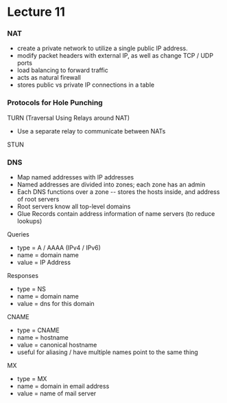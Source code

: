 # Lecture 11

### NAT

- create a private network to utilize a single public IP address.
- modify packet headers with external IP, as well as change TCP / UDP ports
- load balancing to forward traffic
- acts as natural firewall
- stores public vs private IP connections in a table

### Protocols for Hole Punching

TURN (Traversal Using Relays around NAT)

- Use a separate relay to communicate between NATs

STUN

### DNS

- Map named addresses with IP addresses
- Named addresses are divided into zones; each zone has an admin
- Each DNS functions over a zone -- stores the hosts inside, and address of root servers
- Root servers know all top-level domains
- Glue Records contain address information  of name servers (to reduce lookups)

Queries

- type = A / AAAA (IPv4 / IPv6)
- name = domain name
- value = IP Address

Responses

- type = NS 
- name = domain name
- value = dns for this domain

CNAME

- type = CNAME
- name = hostname
- value = canonical hostname
- useful for aliasing / have multiple names point to the same thing

MX

- type = MX
- name = domain in email address
- value = name of mail server